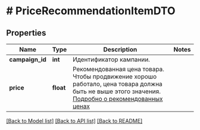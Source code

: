 # # PriceRecommendationItemDTO

## Properties

Name | Type | Description | Notes
------------ | ------------- | ------------- | -------------
**campaign_id** | **int** | Идентификатор кампании. |
**price** | **float** | Рекомендованная цена товара. Чтобы продвижение хорошо работало, цена товара должна быть не выше этого значения. [Подробно о рекомендованных ценах](https://yandex.ru/support/marketplace/marketing/campaigns.html#prices) |

[[Back to Model list]](../../README.md#models) [[Back to API list]](../../README.md#endpoints) [[Back to README]](../../README.md)

